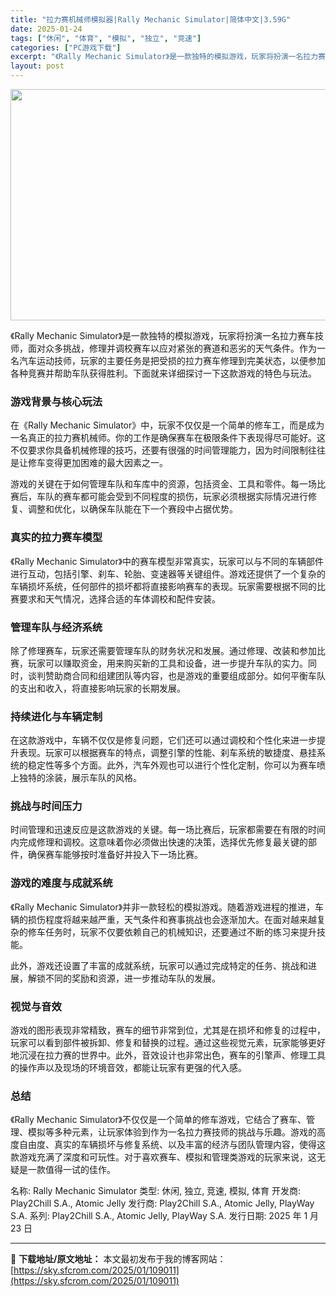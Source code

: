 ```yaml
---
title: "拉力赛机械师模拟器|Rally Mechanic Simulator|简体中文|3.59G"
date: 2025-01-24
tags: ["休闲", "体育", "模拟", "独立", "竞速"]
categories: ["PC游戏下载"]
excerpt: "《Rally Mechanic Simulator》是一款独特的模拟游戏，玩家将扮演一名拉力赛车技师，面对众多挑战，修理并调校赛车以应对紧张的赛道和恶劣的天气条件。作为一名汽车运动技师，玩家的主要任务是把受损的拉力赛车修理到完美状态，以便参加各种竞赛并帮助车队获得胜利。下面就来详细探讨一下这款游戏的&hellip;"
layout: post
---
```


<img class="aligncenter size-full wp-image-109012" src="https://sky.sfcrom.com/wp-content/uploads/2025/01/2025012401435218.webp" alt="" width="660" height="370" />

《Rally Mechanic Simulator》是一款独特的模拟游戏，玩家将扮演一名拉力赛车技师，面对众多挑战，修理并调校赛车以应对紧张的赛道和恶劣的天气条件。作为一名汽车运动技师，玩家的主要任务是把受损的拉力赛车修理到完美状态，以便参加各种竞赛并帮助车队获得胜利。下面就来详细探讨一下这款游戏的特色与玩法。
<h3>游戏背景与核心玩法</h3>
在《Rally Mechanic Simulator》中，玩家不仅仅是一个简单的修车工，而是成为一名真正的拉力赛机械师。你的工作是确保赛车在极限条件下表现得尽可能好。这不仅要求你具备机械修理的技巧，还要有很强的时间管理能力，因为时间限制往往是让修车变得更加困难的最大因素之一。

游戏的关键在于如何管理车队和车库中的资源，包括资金、工具和零件。每一场比赛后，车队的赛车都可能会受到不同程度的损伤，玩家必须根据实际情况进行修复、调整和优化，以确保车队能在下一个赛段中占据优势。
<h3>真实的拉力赛车模型</h3>
《Rally Mechanic Simulator》中的赛车模型非常真实，玩家可以与不同的车辆部件进行互动，包括引擎、刹车、轮胎、变速器等关键组件。游戏还提供了一个复杂的车辆损坏系统，任何部件的损坏都将直接影响赛车的表现。玩家需要根据不同的比赛要求和天气情况，选择合适的车体调校和配件安装。
<h3>管理车队与经济系统</h3>
除了修理赛车，玩家还需要管理车队的财务状况和发展。通过修理、改装和参加比赛，玩家可以赚取资金，用来购买新的工具和设备，进一步提升车队的实力。同时，谈判赞助商合同和组建团队等内容，也是游戏的重要组成部分。如何平衡车队的支出和收入，将直接影响玩家的长期发展。
<h3>持续进化与车辆定制</h3>
在这款游戏中，车辆不仅仅是修复问题，它们还可以通过调校和个性化来进一步提升表现。玩家可以根据赛车的特点，调整引擎的性能、刹车系统的敏捷度、悬挂系统的稳定性等多个方面。此外，汽车外观也可以进行个性化定制，你可以为赛车喷上独特的涂装，展示车队的风格。
<h3>挑战与时间压力</h3>
时间管理和迅速反应是这款游戏的关键。每一场比赛后，玩家都需要在有限的时间内完成修理和调校。这意味着你必须做出快速的决策，选择优先修复最关键的部件，确保赛车能够按时准备好并投入下一场比赛。
<h3>游戏的难度与成就系统</h3>
《Rally Mechanic Simulator》并非一款轻松的模拟游戏。随着游戏进程的推进，车辆的损伤程度将越来越严重，天气条件和赛事挑战也会逐渐加大。在面对越来越复杂的修车任务时，玩家不仅要依赖自己的机械知识，还要通过不断的练习来提升技能。

此外，游戏还设置了丰富的成就系统，玩家可以通过完成特定的任务、挑战和进展，解锁不同的奖励和资源，进一步推动车队的发展。
<h3>视觉与音效</h3>
游戏的图形表现非常精致，赛车的细节非常到位，尤其是在损坏和修复的过程中，玩家可以看到部件被拆卸、修复和替换的过程。通过这些视觉元素，玩家能够更好地沉浸在拉力赛的世界中。此外，音效设计也非常出色，赛车的引擎声、修理工具的操作声以及现场的环境音效，都能让玩家有更强的代入感。
<h3>总结</h3>
《Rally Mechanic Simulator》不仅仅是一个简单的修车游戏，它结合了赛车、管理、模拟等多种元素，让玩家体验到作为一名拉力赛技师的挑战与乐趣。游戏的高度自由度、真实的车辆损坏与修复系统、以及丰富的经济与团队管理内容，使得这款游戏充满了深度和可玩性。对于喜欢赛车、模拟和管理类游戏的玩家来说，这无疑是一款值得一试的佳作。

名称: Rally Mechanic Simulator
类型: 休闲, 独立, 竞速, 模拟, 体育
开发商: Play2Chill S.A., Atomic Jelly
发行商: Play2Chill S.A., Atomic Jelly, PlayWay S.A.
系列: Play2Chill S.A., Atomic Jelly, PlayWay S.A.
发行日期: 2025 年 1 月 23 日

---
📖 **下载地址/原文地址：** 本文最初发布于我的博客网站：[https://sky.sfcrom.com/2025/01/109011](https://sky.sfcrom.com/2025/01/109011)
